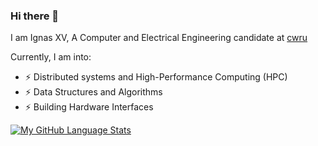 ### Hi there 👋
I am Ignas XV, A Computer and Electrical Engineering candidate at [cwru](https://www.case.edu)

Currently, I am into:
- ⚡ Distributed systems and High-Performance Computing (HPC)
- ⚡ Data Structures and Algorithms
- ⚡ Building Hardware Interfaces

[![My GitHub Language Stats](https://github-readme-stats.vercel.app/api/top-langs/?username=ignasx&langs_count=5&theme=tokyonight)]()

